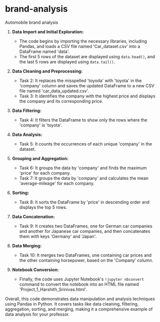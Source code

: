 # brand-analysis
Automobile brand analysis


1. **Data Import and Initial Exploration:**
   - The code begins by importing the necessary libraries, including Pandas, and loads a CSV file named 'Car_dataset.csv' into a DataFrame named 'data'.
   - The first 5 rows of the dataset are displayed using `data.head()`, and the last 5 rows are displayed using `data.tail()`.

2. **Data Cleaning and Preprocessing:**
   - Task 2: It replaces the misspelled 'toyoda' with 'toyota' in the 'company' column and saves the updated DataFrame to a new CSV file named 'car_data_updated.csv'.
   - Task 3: It identifies the company with the highest price and displays the company and its corresponding price.

3. **Data Filtering:**
   - Task 4: It filters the DataFrame to show only the rows where the 'company' is 'toyota'.

4. **Data Analysis:**
   - Task 5: It counts the occurrences of each unique 'company' in the dataset.

5. **Grouping and Aggregation:**
   - Task 6: It groups the data by 'company' and finds the maximum 'price' for each company.
   - Task 7: It groups the data by 'company' and calculates the mean 'average-mileage' for each company.

6. **Sorting:**
   - Task 8: It sorts the DataFrame by 'price' in descending order and displays the top 5 rows.

7. **Data Concatenation:**
   - Task 9: It creates two DataFrames, one for German car companies and another for Japanese car companies, and then concatenates them with keys 'Germany' and 'Japan'.

8. **Data Merging:**
   - Task 10: It merges two DataFrames, one containing car prices and the other containing horsepower, based on the 'Company' column.

9. **Notebook Conversion:**
   - Finally, the code uses Jupyter Notebook's `!jupyter nbconvert` command to convert the notebook into an HTML file named 'Project_1_Harshith_Srinivas.html'.

Overall, this code demonstrates data manipulation and analysis techniques using Pandas in Python. It covers tasks like data cleaning, filtering, aggregation, sorting, and merging, making it a comprehensive example of data analysis for your professor.
